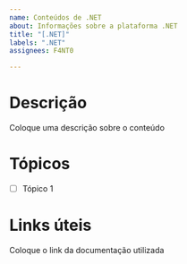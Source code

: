 ```yaml
---
name: Conteúdos de .NET
about: Informações sobre a plataforma .NET
title: "[.NET]"
labels: ".NET"
assignees: F4NT0

---
```


# Descrição

Coloque uma descrição sobre o conteúdo

# Tópicos

- [ ] Tópico 1

# Links úteis

Coloque o link da documentação utilizada
